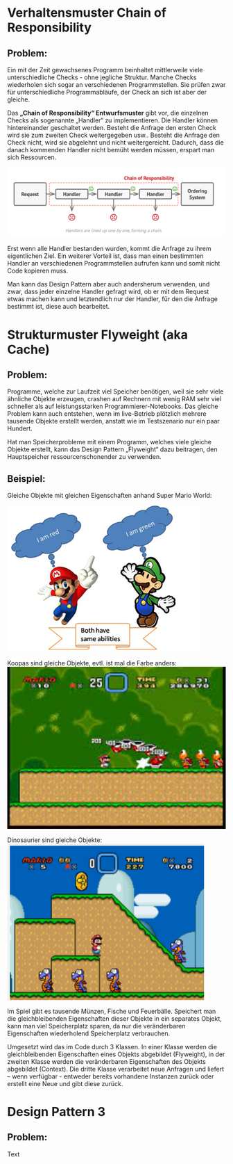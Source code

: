# Verhaltensmuster Chain of Responsibility

## Problem:
Ein mit der Zeit gewachsenes Programm beinhaltet mittlerweile viele unterschiedliche Checks - ohne jegliche Struktur. Manche Checks wiederholen sich sogar an verschiedenen Programmstellen. Sie prüfen zwar für unterschiedliche Programmabläufe, der Check an sich ist aber der gleiche.

Das **„Chain of Responsibility“ Entwurfsmuster** gibt vor, die einzelnen Checks als sogenannte „Handler“ zu implementieren. Die Handler können hintereinander geschaltet werden. Besteht die Anfrage den ersten Check wird sie zum zweiten Check weitergegeben usw.. Besteht die Anfrage den Check nicht, wird sie abgelehnt und nicht weitergereicht. Dadurch, dass die danach kommenden Handler nicht bemüht werden müssen, erspart man sich Ressourcen.

![RespChain](chainOfResp.png)
 
Erst wenn alle Handler bestanden wurden, kommt die Anfrage zu ihrem eigentlichen Ziel. Ein weiterer Vorteil ist, dass man einen bestimmten Handler an verschiedenen Programmstellen aufrufen kann und somit nicht Code kopieren muss.

Man kann das Design Pattern aber auch andersherum verwenden, und zwar, dass jeder einzelne Handler gefragt wird, ob er mit dem Request etwas machen kann und letztendlich nur der Handler, für den die Anfrage bestimmt ist, diese auch bearbeitet.

# Strukturmuster Flyweight (aka Cache)

## Problem:
Programme, welche zur Laufzeit viel Speicher benötigen, weil sie sehr viele ähnliche Objekte erzeugen, crashen auf Rechnern mit wenig RAM sehr viel schneller als auf leistungsstarken Programmierer-Notebooks. Das gleiche Problem kann auch entstehen, wenn im live-Betrieb plötzlich mehrere tausende Objekte erstellt werden, anstatt wie im Testszenario nur ein paar Hundert.


Hat man Speicherprobleme mit einem Programm, welches viele gleiche Objekte erstellt, kann das Design Pattern „Flyweight“ dazu beitragen, den Hauptspeicher ressourcenschonender zu verwenden.

## Beispiel:
Gleiche Objekte mit gleichen Eigenschaften anhand Super Mario World:
 
![MarioLuigi](MarioLuigi.png)

Koopas sind gleiche Objekte, evtl. ist mal die Farbe anders:
 ![Koopas](Koopas.png)

Dinosaurier sind gleiche Objekte:
![Dinos](Dinos.png)
 
Im Spiel gibt es tausende Münzen, Fische und Feuerbälle. Speichert man die gleichbleibenden Eigenschaften dieser Objekte in ein separates Objekt, kann man viel Speicherplatz sparen, da nur die veränderbaren Eigenschaften wiederholend Speicherplatz verbrauchen.

Umgesetzt wird das im Code durch 3 Klassen. In einer Klasse werden die gleichbleibenden Eigenschaften eines Objekts abgebildet (Flyweight), in der zweiten Klasse werden die veränderbaren Eigenschaften des Objekts abgebildet (Context). Die dritte Klasse verarbeitet neue Anfragen und liefert – wenn verfügbar - entweder bereits vorhandene Instanzen zurück oder erstellt eine Neue und gibt diese zurück.

# Design Pattern 3
## Problem:

Text